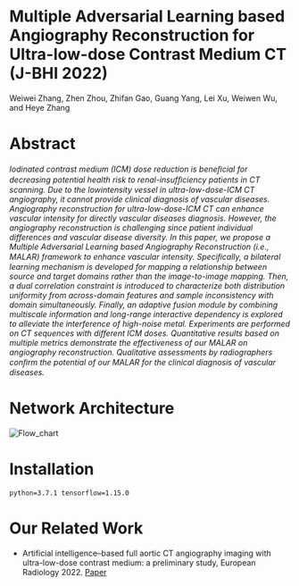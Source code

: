 # Multiple Adversarial Learning based Angiography Reconstruction for Ultra-low-dose Contrast Medium CT (J-BHI 2022)
Weiwei Zhang, Zhen Zhou, Zhifan Gao, Guang Yang, Lei Xu, Weiwen Wu, and Heye Zhang

# Abstract
<em>
Iodinated contrast medium (ICM) dose reduction is beneﬁcial for decreasing potential health risk to renal-insufﬁciency patients in CT scanning. Due to the lowintensity vessel in ultra-low-dose-ICM CT angiography, it cannot provide clinical diagnosis of vascular diseases. Angiography reconstruction for ultra-low-dose-ICM CT can enhance vascular intensity for directly vascular diseases diagnosis. However, the angiography reconstruction is challenging since patient individual differences and vascular disease diversity. In this paper, we propose a Multiple Adversarial Learning based Angiography Reconstruction (i.e., MALAR) framework to enhance vascular intensity. Speciﬁcally, a bilateral learning mechanism is developed for mapping a relationship between source and target domains rather than the image-to-image mapping. Then, a dual correlation constraint is introduced to characterize both distribution uniformity from across-domain features and sample inconsistency with domain simultaneously. Finally, an adaptive fusion module by combining multiscale information and long-range interactive dependency is explored to alleviate the interference of high-noise metal. Experiments are performed on CT sequences with different ICM doses. Quantitative results based on multiple metrics demonstrate the effectiveness of our MALAR on angiography reconstruction. Qualitative assessments by radiographers conﬁrm the potential of our MALAR for the clinical diagnosis of vascular diseases.
</em>

# Network Architecture
![Flow_chart](https://user-images.githubusercontent.com/64700979/194312703-2a28018f-a050-4413-8917-98e181258954.png)

# Installation
```
python=3.7.1 tensorflow=1.15.0
```

# Our Related Work
* Artificial intelligence–based full aortic CT angiography imaging with ultra-low-dose contrast medium: a preliminary study, European Radiology 2022. [Paper](https://link.springer.com/article/10.1007/s00330-022-08975-1)
